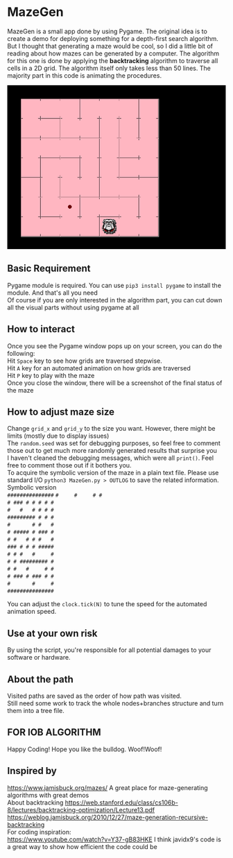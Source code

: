 # MazeGen 
MazeGen is a small app done by using Pygame. The original idea is to create a demo for deploying something for a depth-first search algorithm. But I thought that
generating a maze would be cool, so I did a little bit of reading about how mazes can be generated by a computer. The algorithm for this one is done by applying
the **backtracking** algorithm to traverse all cells in a 2D grid. The algorithm itself only takes less than 50 lines. The majority part in this code is animating
the procedures.

![plot](../test_maze.png)

## Basic Requirement
Pygame module is required. You can use ```pip3 install pygame``` to install the module. And that's all you need  
Of course if you are only interested in the algorithm part, you can cut down all the visual parts without using pygame at all  
## How to interact
Once you see the Pygame window pops up on your screen, you can do the following:  
Hit ```Space``` key to see how grids are traversed stepwise.  
Hit ```A``` key for an automated animation on how grids are traversed  
Hit ```P``` key to play with the maze  
Once you close the window, there will be a screenshot of the final status of the maze
## How to adjust maze size
Change ```grid_x``` and ```grid_y``` to the size you want. However, there might be limits (mostly due to display issues)  
The ```random.seed``` was set for debugging purposes, so feel free to comment those out to get much more randomly generated results that surprise you  
I haven't cleaned the debugging messages, which were all ```print()```. Feel free to comment those out if it bothers you.  
To acquire the symbolic version of the maze in a plain text file. Please use standard I/O ```python3 MazeGen.py > OUTLOG``` to save the related information.  
Symbolic version  
```###############```
```#     #     # #```  
```# ### # # # # #```  
```#   #   # # # #```  
```######### # # #```  
```#       # #   #```  
```# ##### # ### #```  
```# #   # # #   #```  
```### # # # #####```  
```# # #   #     #```  
```# # ######### #```  
```# #   #     # #```  
```# ### # ### # #```  
```#       #     #```  
```###############```  

You can adjust the ```clock.tick(N)``` to tune the speed for the automated animation speed.  
## Use at your own risk
By using the script, you're responsible for all potential damages to your software or hardware.

## About the path
Visited paths are saved as the order of how path was visited.  
Still need some work to track the whole nodes+branches structure and turn them into a tree file.  
## FOR IOB ALGORITHM
Happy Coding! Hope you like the bulldog. Woof!Woof!

## Inspired by
https://www.jamisbuck.org/mazes/ A great place for maze-generating algorithms with great demos  
About backtracking https://web.stanford.edu/class/cs106b-8/lectures/backtracking-optimization/Lecture13.pdf  
https://weblog.jamisbuck.org/2010/12/27/maze-generation-recursive-backtracking  
For coding inspiration:  
https://www.youtube.com/watch?v=Y37-gB83HKE I think javidx9's code is a great way to show how efficient the code could be  
